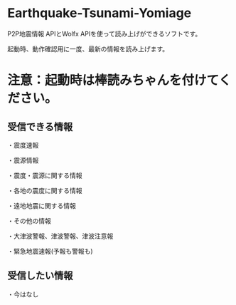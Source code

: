 # Earthquake-Tsunami-Yomiage
P2P地震情報 APIとWolfx APIを使って読み上げができるソフトです。

起動時、動作確認用に一度、最新の情報を読み上げます。

# 注意：起動時は棒読みちゃんを付けてください。

## 受信できる情報
・震度速報

・震源情報

・震度・震源に関する情報

・各地の震度に関する情報

・遠地地震に関する情報

・その他の情報

・大津波警報、津波警報、津波注意報

・緊急地震速報(予報も警報も)
## 受信したい情報

・今はなし
